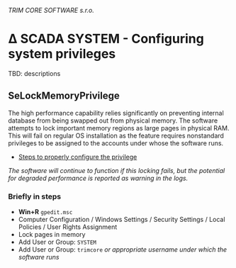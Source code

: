 ﻿*TRIM CORE SOFTWARE s.r.o.*
# ∆ SCADA SYSTEM - Configuring system privileges

TBD: descriptions

## SeLockMemoryPrivilege

The high performance capability relies significantly on preventing internal database from being swapped out from physical memory.
The software attempts to lock important memory regions as large pages in physical RAM. This will fail on regular OS installation as
the feature requires nonstandard privileges to be assigned to the accounts under whose the software runs.

* [Steps to properly configure the privilege](https://docs.microsoft.com/en-us/sql/database-engine/configure-windows/enable-the-lock-pages-in-memory-option-windows)

*The software will continue to function if this locking fails, but the potential for degraded performance is reported as warning in the logs.*

### Briefly in steps

* **Win+R** `gpedit.msc`
* Computer Configuration / Windows Settings / Security Settings / Local Policies / User Rights Assignment
* Lock pages in memory
* Add User or Group: `SYSTEM`
* Add User or Group: `trimcore` *or appropriate username under which the software runs*

